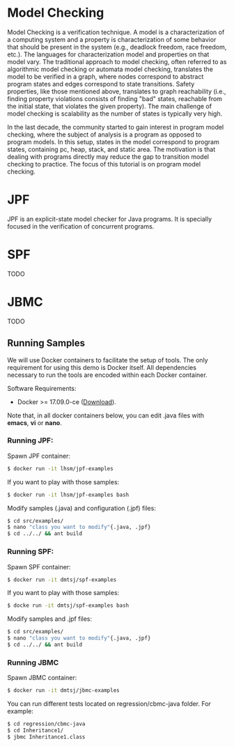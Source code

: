 # Model Checking

Model Checking is a verification technique. A model is a characterization of a computing system and a property is characterization of some behavior that should be present in the system (e.g., deadlock freedom, race freedom, etc.).  The languages for characterization model and properties on that model vary. The traditional approach to model checking, often referred to as algorithmic model checking or automata model checking, translates the model to be verified in a graph, where nodes correspond to abstract program states and edges correspond to state transitions. Safety properties, like those mentioned above, translates to graph reachability (i.e., finding property violations consists of finding "bad" states, reachable from the initial state, that violates the given property). The main challenge of model checking is scalability as the number of states is typically very high. 

In the last decade, the community started to gain interest in program model checking, where the subject of analysis is a program as opposed to program models. In this setup, states in the model correspond to program states, containing pc, heap, stack, and static area. The motivation is that dealing with programs directly may reduce the gap to transition model checking to practice. The focus of this tutorial is on program model checking.

# JPF

JPF is an explicit-state model checker for Java programs.  It is specially focused in the verification of concurrent programs.

# SPF

TODO

# JBMC

TODO

## Running Samples

We will use Docker containers to facilitate the setup of tools.  The only requirement for using this demo is Docker itself.  All dependencies necessary to run the tools are encoded within each Docker container.

Software Requirements:
- Docker >= 17.09.0-ce ([Download](https://store.docker.com/search?offering=enterprise&type=edition)).

Note that, in all docker containers below, you can edit .java files with **emacs**, **vi** or **nano**.

### Running JPF:

Spawn JPF container:
```bash
$ docker run -it lhsm/jpf-examples
```

If you want to play with those samples:
```bash
$ docker run -it lhsm/jpf-examples bash
```

Modify samples (.java) and configuration (.jpf) files:
```bash
$ cd src/examples/
$ nano "class you want to modify"{.java, .jpf}
$ cd ../../ && ant build
```

### Running SPF:

Spawn SPF container:
```bash
$ docker run -it dmtsj/spf-examples
```

If you want to play with those samples:
```bash
$ docke run -it dmtsj/spf-examples bash
```

Modify samples and .jpf files:
```bash
$ cd src/examples/
$ nano "class you want to modify"{.java, .jpf}
$ cd ../../ && ant build
```

### Running JBMC

Spawn JBMC container:
```bash
$ docker run -it dmtsj/jbmc-examples
```

You can run different tests located on regression/cbmc-java folder. For example:
```bash
$ cd regression/cbmc-java
$ cd Inheritance1/
$ jbmc Inheritance1.class
```
